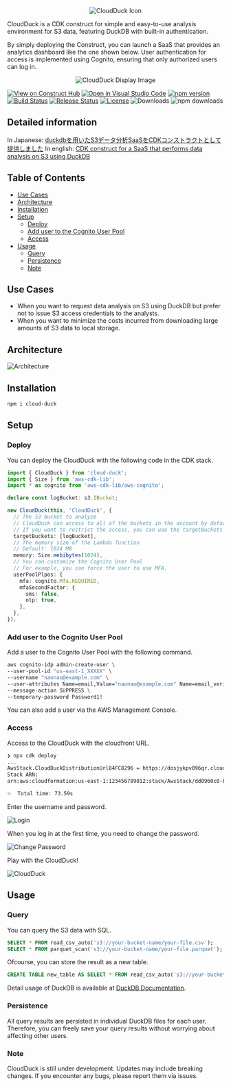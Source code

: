 <p align="center">
  <img src="frontend/public/icon.png" alt="CloudDuck Icon" style="max-width: 300px; max-height: 300px;" />
</p>

CloudDuck is a CDK construct for simple and easy-to-use analysis environment for S3 data, featuring DuckDB with built-in authentication.

By simply deploying the Construct, you can launch a SaaS that provides an analytics dashboard like the one shown below.
User authentication for access is implemented using Cognito, ensuring that only authorized users can log in.

<p align="center">
  <img src="images/cloudduck.gif" alt="CloudDuck Display Image" />
</p>

[![View on Construct Hub](https://constructs.dev/badge?package=cloud-duck)](https://constructs.dev/packages/cloud-duck)
[![Open in Visual Studio Code](https://img.shields.io/static/v1?logo=visualstudiocode&label=&message=Open%20in%20Visual%20Studio%20Code&labelColor=2c2c32&color=007acc&logoColor=007acc)](https://open.vscode.dev/badmintoncryer/cloud-duck)
[![npm version](https://badge.fury.io/js/cloud-duck.svg)](https://badge.fury.io/js/cloud-duck)
[![Build Status](https://github.com/badmintoncryer/cloud-duck/actions/workflows/build.yml/badge.svg)](https://github.com/badmintoncryer/cloud-duck/actions/workflows/build.yml)
[![Release Status](https://github.com/badmintoncryer/cloud-duck/actions/workflows/release.yml/badge.svg)](https://github.com/badmintoncryer/cloud-duck/actions/workflows/release.yml)
[![License](https://img.shields.io/badge/License-Apache%202.0-blue.svg)](https://opensource.org/licenses/Apache-2.0)
![Downloads](https://img.shields.io/badge/-DOWNLOADS:-brightgreen?color=gray)
![npm downloads](https://img.shields.io/npm/dt/cloud-duck?label=npm&color=blueviolet)

## Detailed information

In Japanese: [duckdbを用いたS3データ分析SaaSをCDKコンストラクトとして提供しました](https://nixieminton.hatenablog.com/entry/2025/01/02/113326)
In english: [CDK construct for a SaaS that performs data analysis on S3 using DuckDB](https://dev.to/kazuho/cdk-construct-for-a-saas-that-performs-data-analysis-on-s3-using-duckdb-ebd)

## Table of Contents

- [Use Cases](#use-cases)
- [Architecture](#architecture)
- [Installation](#installation)
- [Setup](#setup)
  - [Deploy](#deploy)
  - [Add user to the Cognito User Pool](#add-user-to-the-cognito-user-pool)
  - [Access](#access)
- [Usage](#usage)
  - [Query](#query)
  - [Persistence](#persistence)
  - [Note](#note)

## Use Cases

- When you want to request data analysis on S3 using DuckDB but prefer not to issue S3 access credentials to the analysts.
- When you want to minimize the costs incurred from downloading large amounts of S3 data to local storage.

## Architecture

![Architecture](images/architecture.png)

## Installation

```bash
npm i cloud-duck
```

## Setup

### Deploy

You can deploy the CloudDuck with the following code in the CDK stack.

```typescript
import { CloudDuck } from 'cloud-duck';
import { Size } from 'aws-cdk-lib';
import * as cognito from 'aws-cdk-lib/aws-cognito';

declare const logBucket: s3.IBucket;

new CloudDuck(this, 'CloudDuck', {
  // The S3 bucket to analyze
  // CloudDuck can access to all of the buckets in the account by default.
  // If you want to restrict the access, you can use the targetBuckets property.
  targetBuckets: [logBucket],
  // The memory size of the Lambda function
  // Default: 1024 MB
  memory: Size.mebibytes(1024),
  // You can customize the Cognito User Pool
  // For example, you can force the user to use MFA.
  userPoolPlpos: {
    mfa: cognito.Mfa.REQUIRED,
    mfaSecondFactor: {
      sms: false,
      otp: true,
    },
  },
});
```

### Add user to the Cognito User Pool

Add a user to the Cognito User Pool with the following command.

```sh
aws cognito-idp admin-create-user \
--user-pool-id "us-east-1_XXXXX" \
--username "naonao@example.com" \
--user-attributes Name=email,Value="naonao@example.com" Name=email_verified,Value=true \
--message-action SUPPRESS \
--temporary-password Password1!
```

You can also add a user via the AWS Management Console.

### Access

Access to the CloudDuck with the cloudfront URL.

```bash
❯ npx cdk deploy
...
AwsStack.CloudDuckDistributionUrl84FC8296 = https://dosjykpv096qr.cloudfront.net
Stack ARN:
arn:aws:cloudformation:us-east-1:123456789012:stack/AwsStack/dd0960c0-b3d5-11ef-bcfc-12cf7722116f

✨  Total time: 73.59s
```

Enter the username and password.

![Login](images/login.png)

When you log in at the first time, you need to change the password.

![Change Password](images/change-password.png)

Play with the CloudDuck!

![CloudDuck](images/home.png)

## Usage

### Query

You can query the S3 data with SQL.

```sql
SELECT * FROM read_csv_auto('s3://your-bucket-name/your-file.csv');
SELECT * FROM parquet_scan('s3://your-bucket-name/your-file.parquet');
```

Ofcourse, you can store the result as a new table.

```sql
CREATE TABLE new_table AS SELECT * FROM read_csv_auto('s3://your-bucket-name/your-file.csv');
```

Detail usage of DuckDB is available at [DuckDB Documentation](https://duckdb.org/docs/sql/introduction.html).

### Persistence

All query results are persisted in individual DuckDB files for each user.
Therefore, you can freely save your query results without worrying about affecting other users.

### Note

CloudDuck is still under development. Updates may include breaking changes. If you encounter any bugs, please report them via issues.
